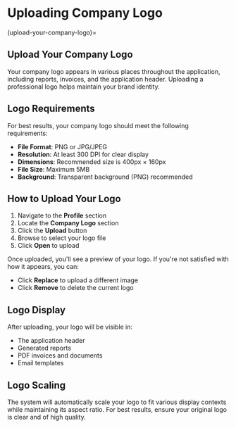 # Uploading Company Logo

(upload-your-company-logo)=
## Upload Your Company Logo

Your company logo appears in various places throughout the application, including reports, invoices, and the application header. Uploading a professional logo helps maintain your brand identity.

## Logo Requirements

For best results, your company logo should meet the following requirements:

- **File Format**: PNG or JPG/JPEG
- **Resolution**: At least 300 DPI for clear display
- **Dimensions**: Recommended size is 400px × 160px
- **File Size**: Maximum 5MB
- **Background**: Transparent background (PNG) recommended

## How to Upload Your Logo

1. Navigate to the **Profile** section
2. Locate the **Company Logo** section
3. Click the **Upload** button
4. Browse to select your logo file
5. Click **Open** to upload

Once uploaded, you'll see a preview of your logo. If you're not satisfied with how it appears, you can:

- Click **Replace** to upload a different image
- Click **Remove** to delete the current logo

## Logo Display

After uploading, your logo will be visible in:

- The application header
- Generated reports
- PDF invoices and documents
- Email templates

## Logo Scaling

The system will automatically scale your logo to fit various display contexts while maintaining its aspect ratio. For best results, ensure your original logo is clear and of high quality.
